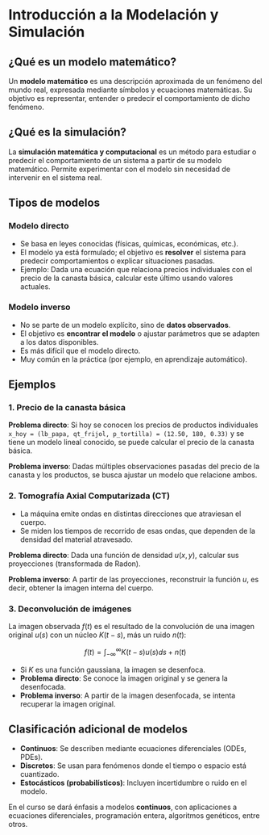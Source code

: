 # Introducción a la Modelación y Simulación

## ¿Qué es un modelo matemático?

Un **modelo matemático** es una descripción aproximada de un fenómeno del mundo real, expresada mediante símbolos y ecuaciones matemáticas. Su objetivo es representar, entender o predecir el comportamiento de dicho fenómeno.

## ¿Qué es la simulación?

La **simulación matemática y computacional** es un método para estudiar o predecir el comportamiento de un sistema a partir de su modelo matemático. Permite experimentar con el modelo sin necesidad de intervenir en el sistema real.

## Tipos de modelos

### Modelo directo

* Se basa en leyes conocidas (físicas, químicas, económicas, etc.).
* El modelo ya está formulado; el objetivo es **resolver** el sistema para predecir comportamientos o explicar situaciones pasadas.
* Ejemplo: Dada una ecuación que relaciona precios individuales con el precio de la canasta básica, calcular este último usando valores actuales.

### Modelo inverso

* No se parte de un modelo explícito, sino de **datos observados**.
* El objetivo es **encontrar el modelo** o ajustar parámetros que se adapten a los datos disponibles.
* Es más difícil que el modelo directo.
* Muy común en la práctica (por ejemplo, en aprendizaje automático).

## Ejemplos

### 1. Precio de la canasta básica

**Problema directo**:
Si hoy se conocen los precios de productos individuales
`x_hoy = (lb_papa, qt_frijol, p_tortilla) = (12.50, 180, 0.33)`
y se tiene un modelo lineal conocido, se puede calcular el precio de la canasta básica.

**Problema inverso**:
Dadas múltiples observaciones pasadas del precio de la canasta y los productos, se busca ajustar un modelo que relacione ambos.

### 2. Tomografía Axial Computarizada (CT)

* La máquina emite ondas en distintas direcciones que atraviesan el cuerpo.
* Se miden los tiempos de recorrido de esas ondas, que dependen de la densidad del material atravesado.

**Problema directo**:
Dada una función de densidad $u(x, y)$, calcular sus proyecciones (transformada de Radon).

**Problema inverso**:
A partir de las proyecciones, reconstruir la función $u$, es decir, obtener la imagen interna del cuerpo.

### 3. Deconvolución de imágenes

La imagen observada $f(t)$ es el resultado de la convolución de una imagen original $u(s)$ con un núcleo $K(t-s)$, más un ruido $n(t)$:

$$
f(t) = \int_{-\infty}^{\infty} K(t-s) u(s) ds + n(t)
$$

* Si $K$ es una función gaussiana, la imagen se desenfoca.
* **Problema directo**: Se conoce la imagen original y se genera la desenfocada.
* **Problema inverso**: A partir de la imagen desenfocada, se intenta recuperar la imagen original.

## Clasificación adicional de modelos

* **Continuos**: Se describen mediante ecuaciones diferenciales (ODEs, PDEs).
* **Discretos**: Se usan para fenómenos donde el tiempo o espacio está cuantizado.
* **Estocásticos (probabilísticos)**: Incluyen incertidumbre o ruido en el modelo.

En el curso se dará énfasis a modelos **continuos**, con aplicaciones a ecuaciones diferenciales, programación entera, algoritmos genéticos, entre otros.
